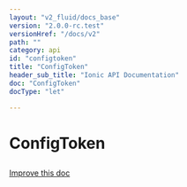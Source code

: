 ```yaml
---
layout: "v2_fluid/docs_base"
version: "2.0.0-rc.test"
versionHref: "/docs/v2"
path: ""
category: api
id: "configtoken"
title: "ConfigToken"
header_sub_title: "Ionic API Documentation"
doc: "ConfigToken"
docType: "let"

---
```










<h1 class="api-title">
<a class="anchor" name="config-token" href="#config-token"></a>

ConfigToken





</h1>

<a class="improve-v2-docs" href="http://github.com/driftyco/ionic/edit/master//src/config/config.ts#L387">
Improve this doc
</a>










<!-- @usage tag -->


<!-- @property tags -->



<!-- instance methods on the class -->




<!-- related link --><!-- end content block -->


<!-- end body block -->

